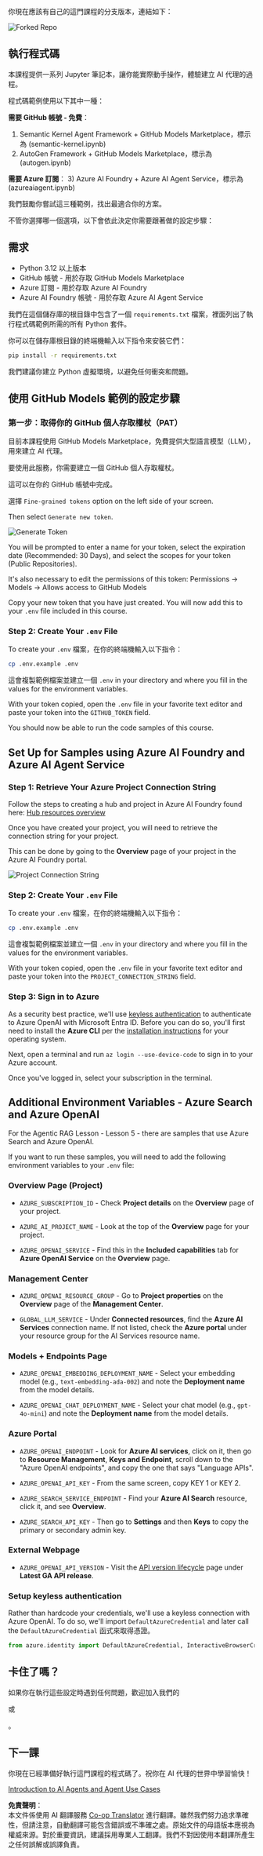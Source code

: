 <!--
CO_OP_TRANSLATOR_METADATA:
{
  "original_hash": "c729f7442eb5afd55b5522e3ad65c822",
  "translation_date": "2025-06-11T04:40:13+00:00",
  "source_file": "00-course-setup/README.md",
  "language_code": "tw"
}
-->
你現在應該有自己的這門課程的分支版本，連結如下：

![Forked Repo](../../../00-course-setup/images/forked-repo.png)

## 執行程式碼

本課程提供一系列 Jupyter 筆記本，讓你能實際動手操作，體驗建立 AI 代理的過程。

程式碼範例使用以下其中一種：

**需要 GitHub 帳號 - 免費**：

1) Semantic Kernel Agent Framework + GitHub Models Marketplace，標示為 (semantic-kernel.ipynb)
2) AutoGen Framework + GitHub Models Marketplace，標示為 (autogen.ipynb)

**需要 Azure 訂閱**：
3) Azure AI Foundry + Azure AI Agent Service，標示為 (azureaiagent.ipynb)

我們鼓勵你嘗試這三種範例，找出最適合你的方案。

不管你選擇哪一個選項，以下會依此決定你需要跟著做的設定步驟：

## 需求

- Python 3.12 以上版本
- GitHub 帳號 - 用於存取 GitHub Models Marketplace
- Azure 訂閱 - 用於存取 Azure AI Foundry
- Azure AI Foundry 帳號 - 用於存取 Azure AI Agent Service

我們在這個儲存庫的根目錄中包含了一個 `requirements.txt` 檔案，裡面列出了執行程式碼範例所需的所有 Python 套件。

你可以在儲存庫根目錄的終端機輸入以下指令來安裝它們：

```bash
pip install -r requirements.txt
```
我們建議你建立 Python 虛擬環境，以避免任何衝突和問題。

## 使用 GitHub Models 範例的設定步驟

### 第一步：取得你的 GitHub 個人存取權杖（PAT）

目前本課程使用 GitHub Models Marketplace，免費提供大型語言模型（LLM），用來建立 AI 代理。

要使用此服務，你需要建立一個 GitHub 個人存取權杖。

這可以在你的 GitHub 帳號中完成。

選擇 `Fine-grained tokens` option on the left side of your screen.

Then select `Generate new token`.

![Generate Token](../../../00-course-setup/images/generate-token.png)

You will be prompted to enter a name for your token, select the expiration date (Recommended: 30 Days), and select the scopes for your token (Public Repositories).

It's also necessary to edit the permissions of this token: Permissions -> Models -> Allows access to GitHub Models

Copy your new token that you have just created. You will now add this to your `.env` file included in this course. 


### Step 2: Create Your `.env` File

To create your `.env` 檔案，在你的終端機輸入以下指令：

```bash
cp .env.example .env
```

這會複製範例檔案並建立一個 `.env` in your directory and where you fill in the values for the environment variables.

With your token copied, open the `.env` file in your favorite text editor and paste your token into the `GITHUB_TOKEN` field.

You should now be able to run the code samples of this course.

## Set Up for Samples using Azure AI Foundry and Azure AI Agent Service

### Step 1: Retrieve Your Azure Project Connection String


Follow the steps to creating a hub and project in Azure AI Foundry found here: [Hub resources overview](https://learn.microsoft.com/en-us/azure/ai-foundry/concepts/ai-resources)


Once you have created your project, you will need to retrieve the connection string for your project.

This can be done by going to the **Overview** page of your project in the Azure AI Foundry portal.

![Project Connection String](../../../00-course-setup/images/project-connection-string.png)

### Step 2: Create Your `.env` File

To create your `.env` 檔案，在你的終端機輸入以下指令：

```bash
cp .env.example .env
```

這會複製範例檔案並建立一個 `.env` in your directory and where you fill in the values for the environment variables.

With your token copied, open the `.env` file in your favorite text editor and paste your token into the `PROJECT_CONNECTION_STRING` field.

### Step 3: Sign in to Azure

As a security best practice, we'll use [keyless authentication](https://learn.microsoft.com/azure/developer/ai/keyless-connections?tabs=csharp%2Cazure-cli?WT.mc_id=academic-105485-koreyst) to authenticate to Azure OpenAI with Microsoft Entra ID. Before you can do so, you'll first need to install the **Azure CLI** per the [installation instructions](https://learn.microsoft.com/cli/azure/install-azure-cli?WT.mc_id=academic-105485-koreyst) for your operating system.

Next, open a terminal and run `az login --use-device-code` to sign in to your Azure account.

Once you've logged in, select your subscription in the terminal.


## Additional Environment Variables - Azure Search and Azure OpenAI 

For the Agentic RAG Lesson - Lesson 5 - there are samples that use Azure Search and Azure OpenAI.

If you want to run these samples, you will need to add the following environment variables to your `.env` file:

### Overview Page (Project)

- `AZURE_SUBSCRIPTION_ID` - Check **Project details** on the **Overview** page of your project.

- `AZURE_AI_PROJECT_NAME` - Look at the top of the **Overview** page for your project.

- `AZURE_OPENAI_SERVICE` - Find this in the **Included capabilities** tab for **Azure OpenAI Service** on the **Overview** page.

### Management Center

- `AZURE_OPENAI_RESOURCE_GROUP` - Go to **Project properties** on the **Overview** page of the **Management Center**.

- `GLOBAL_LLM_SERVICE` - Under **Connected resources**, find the **Azure AI Services** connection name. If not listed, check the **Azure portal** under your resource group for the AI Services resource name.

### Models + Endpoints Page

- `AZURE_OPENAI_EMBEDDING_DEPLOYMENT_NAME` - Select your embedding model (e.g., `text-embedding-ada-002`) and note the **Deployment name** from the model details.

- `AZURE_OPENAI_CHAT_DEPLOYMENT_NAME` - Select your chat model (e.g., `gpt-4o-mini`) and note the **Deployment name** from the model details.

### Azure Portal

- `AZURE_OPENAI_ENDPOINT` - Look for **Azure AI services**, click on it, then go to **Resource Management**, **Keys and Endpoint**, scroll down to the "Azure OpenAI endpoints", and copy the one that says "Language APIs".

- `AZURE_OPENAI_API_KEY` - From the same screen, copy KEY 1 or KEY 2.

- `AZURE_SEARCH_SERVICE_ENDPOINT` - Find your **Azure AI Search** resource, click it, and see **Overview**.

- `AZURE_SEARCH_API_KEY` - Then go to **Settings** and then **Keys** to copy the primary or secondary admin key.

### External Webpage

- `AZURE_OPENAI_API_VERSION` - Visit the [API version lifecycle](https://learn.microsoft.com/en-us/azure/ai-services/openai/api-version-deprecation#latest-ga-api-release) page under **Latest GA API release**.

### Setup keyless authentication

Rather than hardcode your credentials, we'll use a keyless connection with Azure OpenAI. To do so, we'll import `DefaultAzureCredential` and later call the `DefaultAzureCredential` 函式來取得憑證。

```python
from azure.identity import DefaultAzureCredential, InteractiveBrowserCredential
```

## 卡住了嗎？

如果你在執行這些設定時遇到任何問題，歡迎加入我們的

或

。

## 下一課

你現在已經準備好執行這門課程的程式碼了。祝你在 AI 代理的世界中學習愉快！

[Introduction to AI Agents and Agent Use Cases](../01-intro-to-ai-agents/README.md)

**免責聲明**：  
本文件係使用 AI 翻譯服務 [Co-op Translator](https://github.com/Azure/co-op-translator) 進行翻譯。雖然我們努力追求準確性，但請注意，自動翻譯可能包含錯誤或不準確之處。原始文件的母語版本應視為權威來源。對於重要資訊，建議採用專業人工翻譯。我們不對因使用本翻譯所產生之任何誤解或誤譯負責。